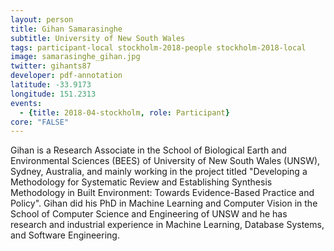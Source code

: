 ```yaml
---
layout: person
title: Gihan Samarasinghe
subtitle: University of New South Wales
tags: participant-local stockholm-2018-people stockholm-2018-local
image: samarasinghe_gihan.jpg
twitter: gihants87
developer: pdf-annotation
latitude: -33.9173
longitude: 151.2313
events:
  - {title: 2018-04-stockholm, role: Participant}
core: "FALSE"
---
```

Gihan is a Research Associate in the School of Biological Earth and Environmental Sciences (BEES) of University of New South Wales (UNSW), Sydney, Australia, and mainly working in the project titled "Developing a Methodology for Systematic Review and Establishing Synthesis Methodology in Built Environment: Towards Evidence-Based Practice and Policy". Gihan did his PhD in Machine Learning and Computer Vision in the School of Computer Science and Engineering of UNSW and he has research and industrial experience in Machine Learning, Database Systems, and Software Engineering.
